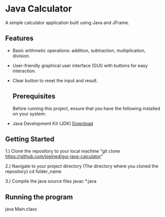 # Java Calculator

A simple calculator application built using Java and JFrame.

## Features

- Basic arithmetic operations: addition, subtraction, multiplication, division.
- User-friendly graphical user interface (GUI) with buttons for easy interaction.
- Clear button to reset the input and result.

  ## Prerequisites
  Before running this project, ensure that you have the following installed on your system:

- Java Development Kit (JDK) [Download](https://www.oracle.com/java/technologies/javase-downloads.html)

## Getting Started 
1.) Clone the repository to your local machine 
    "git clone https://github.com/joelned/gui-java-calculator"

2.) Navigate to your project directory (The directory where you cloned the repository)
    cd folder_name

3.) Compile the java source files 
    javac *.java


## Running the program 
java Main.class
